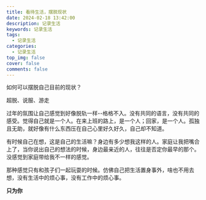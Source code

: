 ```yaml
---
title: 看待生活，摆脱现状
date: 2024-02-18 13:42:00
description: 记录生活
keywords: 记录生活
tags:
  - 记录生活
categories:
  - 记录生活
top_img: false
cover: false
comments: false
---
```




如何可以摆脱自己目前的现状？

超脱、说服、游走

过年的氛围让自己感觉到好像脱轨一样--格格不入。没有共同的语言，没有共同的感受。觉得自己就是一个人。在来上班的路上，是一个人；回家，是一个人。孤独且无助，就好像有什么东西压在自己心里好久好久，自己却不知道。

有时候自己在想，这是自己的生活嘛？身边有多少想我这样的人。家庭让我把嘴合上了，当你说出自己的想法的时候，身边最亲近的人，往往是否定你最早的那个。没感觉到家庭带给我不一样的感觉。

那种感觉只有和孩子们一起玩耍的时候。仿佛自己把生活置身事外，啥也不用去想，没有生活中的烦心事，没有工作中的烦心事。

**只为你**